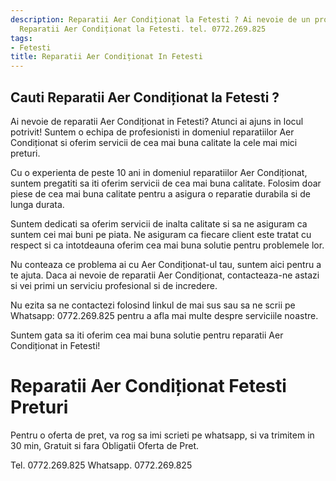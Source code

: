 ```yaml
---
description: Reparatii Aer Condiționat la Fetesti ? Ai nevoie de un profesionist in
  Reparatii Aer Condiționat la Fetesti. tel. 0772.269.825
tags:
- Fetesti
title: Reparatii Aer Condiționat In Fetesti
---
```



## Cauti Reparatii Aer Condiționat la Fetesti ?

Ai nevoie de reparatii Aer Condiționat in Fetesti? Atunci ai ajuns in locul potrivit! Suntem o echipa de profesionisti in domeniul reparatiilor Aer Condiționat si oferim servicii de cea mai buna calitate la cele mai mici preturi. 

Cu o experienta de peste 10 ani in domeniul reparatiilor Aer Condiționat, suntem pregatiti sa iti oferim servicii de cea mai buna calitate. Folosim doar piese de cea mai buna calitate pentru a asigura o reparatie durabila si de lunga durata.

Suntem dedicati sa oferim servicii de inalta calitate si sa ne asiguram ca suntem cei mai buni pe piata. Ne asiguram ca fiecare client este tratat cu respect si ca intotdeauna oferim cea mai buna solutie pentru problemele lor.

Nu conteaza ce problema ai cu Aer Condiționat-ul tau, suntem aici pentru a te ajuta. Daca ai nevoie de reparatii Aer Condiționat, contacteaza-ne astazi si vei primi un serviciu profesional si de incredere. 

Nu ezita sa ne contactezi folosind linkul de mai sus sau sa ne scrii pe Whatsapp: 0772.269.825 pentru a afla mai multe despre serviciile noastre. 

Suntem gata sa iti oferim cea mai buna solutie pentru reparatii Aer Condiționat in Fetesti!

# Reparatii Aer Condiționat Fetesti Preturi
Pentru o oferta de pret, va rog sa imi scrieti pe whatsapp, si va trimitem in 30 min, Gratuit si fara Obligatii Oferta de Pret.

Tel. 0772.269.825
Whatsapp. 0772.269.825